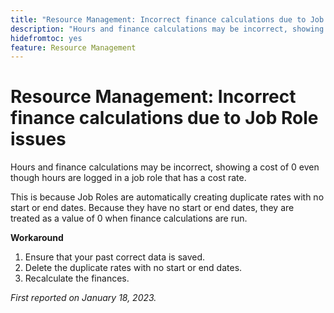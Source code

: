 ```yaml
---
title: "Resource Management: Incorrect finance calculations due to Job Role issues"
description: "Hours and finance calculations may be incorrect, showing a cost of 0 even though hours are logged in a job role that has a cost rate."
hidefromtoc: yes
feature: Resource Management
---
```


# Resource Management: Incorrect finance calculations due to Job Role issues

Hours and finance calculations may be incorrect, showing a cost of 0 even though hours are logged in a job role that has a cost rate. 

This is because Job Roles are automatically creating duplicate rates with no start or end dates. Because they have no start or end dates, they are treated as a value of 0 when finance calculations are run.

**Workaround**

1. Ensure that your past correct data is saved.
1. Delete the duplicate rates with no start or end dates.
1. Recalculate the finances.

_First reported on January 18, 2023._
